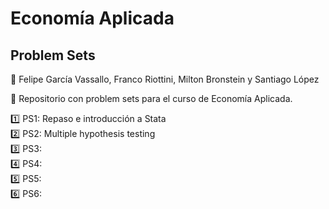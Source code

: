 # Economía Aplicada 
## Problem Sets  

🚻 Felipe García Vassallo, Franco Riottini, Milton Bronstein y Santiago López


🔸 Repositorio con problem sets para el curso de Economía Aplicada.   


1️⃣ PS1: Repaso e introducción a Stata    
2️⃣ PS2: Multiple hypothesis testing   
3️⃣ PS3:    
4️⃣ PS4:     
5️⃣ PS5:    
6️⃣ PS6: 
